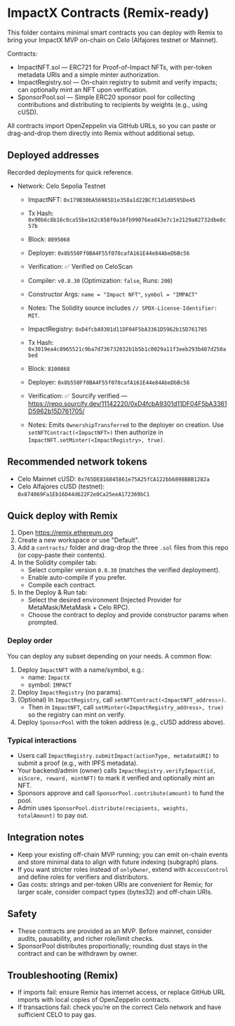 # ImpactX Contracts (Remix-ready)

This folder contains minimal smart contracts you can deploy with Remix to bring your ImpactX MVP on-chain on Celo (Alfajores testnet or Mainnet).

Contracts:
- ImpactNFT.sol — ERC721 for Proof-of-Impact NFTs, with per-token metadata URIs and a simple minter authorization.
- ImpactRegistry.sol — On-chain registry to submit and verify impacts; can optionally mint an NFT upon verification.
- SponsorPool.sol — Simple ERC20 sponsor pool for collecting contributions and distributing to recipients by weights (e.g., using cUSD).

All contracts import OpenZeppelin via GitHub URLs, so you can paste or drag-and-drop them directly into Remix without additional setup.

## Deployed addresses
Recorded deployments for quick reference.

- Network: Celo Sepolia Testnet
   - ImpactNFT: `0x179B30bA56985D1e358a1d22BCfC1d1d0595De45`
   - Tx Hash: `0x90b6c8b16c0ca55be162c858f0a16fb99076ead43e7c1e2129a82732dbe8c57b`
   - Block: `8095068`
   - Deployer: `0x8b550Ff0BA4F55f070cafA161E44e84AbeDbBc56`
   - Verification: ✅ Verified on CeloScan
   - Compiler: `v0.8.30` (Optimization: `false`, Runs: `200`)
   - Constructor Args: `name = "Impact NFT"`, `symbol = "IMPACT"`
   - Notes: The Solidity source includes `// SPDX-License-Identifier: MIT`.

   - ImpactRegistry: `0xD4fcbA9301d11DF04F5bA3361D5962b15D761705`
    - Tx Hash: `0x3019ea4c8965521c9ba7d736732032b1b5b1c0029a11f3eeb293b407d250abed`
    - Block: `8100868`
    - Deployer: `0x8b550Ff0BA4F55f070cafA161E44e84AbeDbBc56`
    - Verification: ✅ Sourcify verified — https://repo.sourcify.dev/11142220/0xD4fcbA9301d11DF04F5bA3361D5962b15D761705/
    - Notes: Emits `OwnershipTransferred` to the deployer on creation. Use `setNFTContract(<ImpactNFT>)` then authorize in `ImpactNFT.setMinter(<ImpactRegistry>, true)`.

## Recommended network tokens
- Celo Mainnet cUSD: `0x765DE816845861e75A25fCA122bb6898B8B1282a`
- Celo Alfajores cUSD (testnet): `0x874069Fa1Eb16D44d622F2e0Ca25eeA172369bC1`

## Quick deploy with Remix
1. Open https://remix.ethereum.org
2. Create a new workspace or use "Default".
3. Add a `contracts/` folder and drag-drop the three `.sol` files from this repo (or copy-paste their contents).
4. In the Solidity compiler tab:
   - Select compiler version `0.8.30` (matches the verified deployment).
   - Enable auto-compile if you prefer.
   - Compile each contract.
5. In the Deploy & Run tab:
   - Select the desired environment (Injected Provider for MetaMask/MetaMask + Celo RPC).
   - Choose the contract to deploy and provide constructor params when prompted.

### Deploy order
You can deploy any subset depending on your needs. A common flow:
1) Deploy `ImpactNFT` with a name/symbol, e.g.:
   - name: `ImpactX`
   - symbol: `IMPACT`
2) Deploy `ImpactRegistry` (no params).
3) (Optional) In `ImpactRegistry`, call `setNFTContract(<ImpactNFT_address>)`.
   - Then in `ImpactNFT`, call `setMinter(<ImpactRegistry_address>, true)` so the registry can mint on verify.
4) Deploy `SponsorPool` with the token address (e.g., cUSD address above).

### Typical interactions
- Users call `ImpactRegistry.submitImpact(actionType, metadataURI)` to submit a proof (e.g., with IPFS metadata).
- Your backend/admin (owner) calls `ImpactRegistry.verifyImpact(id, aiScore, reward, mintNFT)` to mark it verified and optionally mint an NFT.
- Sponsors approve and call `SponsorPool.contribute(amount)` to fund the pool.
- Admin uses `SponsorPool.distribute(recipients, weights, totalAmount)` to pay out.

## Integration notes
- Keep your existing off-chain MVP running; you can emit on-chain events and store minimal data to align with future indexing (subgraph) plans.
- If you want stricter roles instead of `onlyOwner`, extend with `AccessControl` and define roles for verifiers and distributors.
- Gas costs: strings and per-token URIs are convenient for Remix; for larger scale, consider compact types (bytes32) and off-chain URIs.

## Safety
- These contracts are provided as an MVP. Before mainnet, consider audits, pausability, and richer role/limit checks.
- SponsorPool distributes proportionally; rounding dust stays in the contract and can be withdrawn by owner.

## Troubleshooting (Remix)
- If imports fail: ensure Remix has internet access, or replace GitHub URL imports with local copies of OpenZeppelin contracts.
- If transactions fail: check you’re on the correct Celo network and have sufficient CELO to pay gas.
